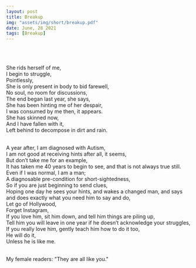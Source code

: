 ```yaml
---
layout: post
title: Breakup
img: "assets/img/short/breakup.pdf"
date: June, 28 2021
tags: [Breakup]
---
```

  
<br><br>
<div align="left">

She rids herself of me,<br>
I begin to struggle,<br> 
Pointlessly,<br>
She is only present in body to bid farewell,<br>
No soul, no room for discussions,<br>
The end began last year, she says,<br>
She has been hinting me of her despair,<br>
I was consumed by me then, it appears.<br>
She has skinned now, <br>
And I have fallen with it,<br>
Left behind to decompose in dirt and rain.<br><br>

A year after, I am diagnosed with Autism,<br>
I am not good at receiving hints after all, it seems,<br>
But don’t take me for an example,<br>
It has taken me 40 years to begin to see, and that is not always true still.<br>
Even if I was normal, I am a man;<br>
A diagnosable pre-condition for short-sightedness,<br>
So if you are just beginning to send clues,<br>
Hoping one day he sees your hints, and wakes a changed man, and says and does exactly what you need him to say and do,<br>
Let go of Hollywood,<br>
Forget Instagram,<br>
If you love him, sit him down, and tell him things are piling up,<br>
Tell him you will leave in one year if he doesn’t acknowledge your struggles,<br>
If you really love him, gently teach him how to do it too,<br>
He will do it, <br>
Unless he is like me.<br><br>

 My female readers: "They are all like you."

</div>
<br><br>
<br><br>
<br><br>
<br><br>
<br><br>
<br><br>  
